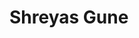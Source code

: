# Shreyas Gune

[](https://i.redd.it/hello-there-pixel-art-obi-wan-kenobi-i-made-for-the-new-v0-j7amfv5ra1291.png?s=932ad895560329ba4164091590b37f85a7d8c294)
